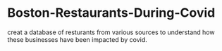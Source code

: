# Boston-Restaurants-During-Covid
creat a database of resturants from various sources to understand how these businesses have been impacted by covid.
